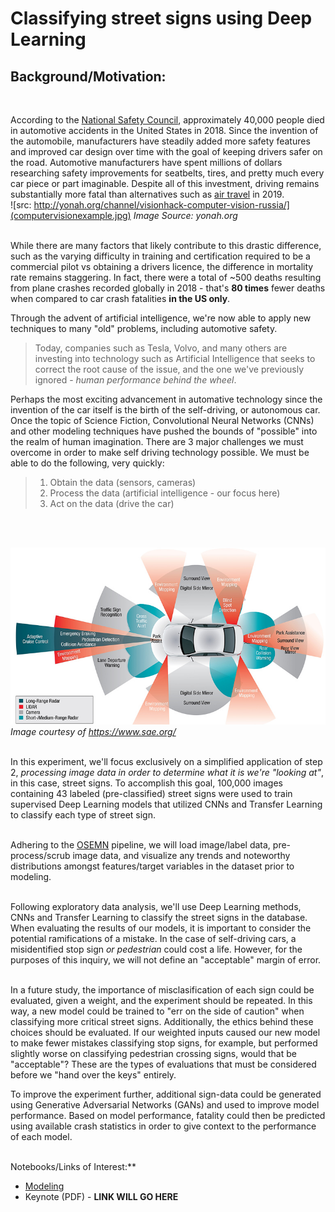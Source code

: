 # Classifying street signs using Deep Learning

## Background/Motivation:
<br>

According to the [National Safety Council](https://www.nsc.org/road-safety/safety-topics/fatality-estimates), approximately 40,000 people died in automotive accidents in the United States in 2018.  Since the invention of the automobile, manufacturers have steadily added more safety features and improved car design over time with the goal of keeping drivers safer on the road. Automotive manufacturers have spent millions of dollars researching safety improvements for seatbelts, tires, and pretty much every car piece or part imaginable. Despite all of this investment, driving remains substantially more fatal than alternatives such as [air travel](https://www.theguardian.com/world/2019/jan/02/plane-crash-deaths-jump-sharply-in-2018-but-fatalities-still-rare) in 2019. 
<br>
![src: http://yonah.org/channel/visionhack-computer-vision-russia/](computervisionexample.jpg)
*Image Source: yonah.org*
<br>
<br>

While there are many factors that likely contribute to this drastic difference, such as the varying difficulty in training and certification required to be a commercial pilot vs obtaining a drivers licence, the difference in mortality rate remains staggering. In fact, there were a total of ~500 deaths resulting from plane crashes recorded globally in 2018 - that's **80 times** fewer deaths when compared to car crash fatalities **in the US only**.

Through the advent of artificial intelligence, we're now able to apply new techniques to many "old" problems, including automotive safety. 

> Today, companies such as Tesla, Volvo, and many others are investing into technology such as Artificial Intelligence that seeks to correct the root cause of the issue, and the one we've previously ignored - *human performance behind the wheel*.


Perhaps the most exciting advancement in automative technology since the invention of the car itself is the birth of the self-driving, or autonomous car.  Once the topic of Science Fiction, Convolutional Neural Networks (CNNs) and other modeling techniques have pushed the bounds of "possible" into the realm of human imagination. There are 3 major challenges we must overcome in order to make self driving technology possible. We must be able to do the following, very quickly:

> 1. Obtain the data (sensors, cameras)
> 2. Process the data (artificial intelligence - our focus here)
> 3. Act on the data (drive the car)
<br>
<br>

![Self Driving Car Sensor Example](SelfDriveCarSensors.jpg)
*Image courtesy of https://www.sae.org/*
<br>
<br>

In this experiment, we'll focus exclusively on a simplified application of step 2, *processing image data in order to determine what it is we're "looking at"*, in this case, street signs. To accomplish this goal, 100,000 images containing 43 labeled (pre-classified) street signs were used to train supervised Deep Learning models that utilized CNNs and Transfer Learning to classify each type of street sign.
<br>
<br>

Adhering to the [OSEMN](https://medium.com/breathe-publication/life-of-data-data-science-is-osemn-f453e1febc10) pipeline, we will load image/label data, pre-process/scrub image data, and visualize any trends and noteworthy distributions amongst features/target variables in the dataset prior to modeling.
<br>
<br>

Following exploratory data analysis, we'll use Deep Learning methods, CNNs and Transfer Learning to classify the street signs in the database. When evaluating the results of our models, it is important to consider the potential ramifications of a mistake. In the case of self-driving cars, a misidentified stop sign *or pedestrian* could cost a life. However, for the purposes of this inquiry, we will not define an "acceptable" margin of error.
<br>
<br>

In a future study, the importance of misclasification of each sign could be evaluated, given a weight, and the experiment should be repeated. In this way, a new model could be trained to "err on the side of caution" when classifying more critical street signs. Additionally, the ethics behind these choices should be evaluated. If our weighted inputs caused our new model to make fewer mistakes classifying stop signs, for example, but performed slightly worse on classifying pedestrian crossing signs, would that be "acceptable"? These are the types of evaluations that must be considered before we "hand over the keys" entirely.

To improve the experiment further, additional sign-data could be generated using Generative Adversarial Networks (GANs) and used to improve model performance. Based on model performance, fatality could then be predicted using available crash statistics in order to give context to the performance of each model.
<br>
<br>

Notebooks/Links of Interest:**
- [Modeling](/Modeling.ipynb)
- Keynote (PDF) - **LINK WILL GO HERE**